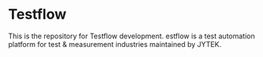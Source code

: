 # Testflow
This is the repository for Testflow development. estflow is a test automation platform for test &amp; measurement industries maintained by JYTEK.
